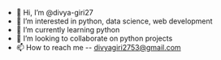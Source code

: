 - 👋 Hi, I’m @divya-giri27
- 👀 I’m interested in python, data science, web development
- 🌱 I’m currently learning python
- 💞️ I’m looking to collaborate on python projects
- 📫 How to reach me -- divyagiri2753@gmail.com

<!---
divya-giri27/divya-giri27 is a ✨ special ✨ repository because its `README.md` (this file) appears on your GitHub profile.
You can click the Preview link to take a look at your changes.
--->

